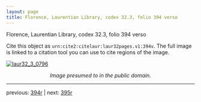 ```yaml
---
layout: page
title: Florence, Laurentian Library, codex 32.3, folio 394 verso
---
```


Florence, Laurentian Library, codex 32.3, folio 394 verso

Cite this object as `urn:cite2:citelaur:laur32pages.v1:394v`.  The full image is linked to a citation tool you can use to cite regions of the image.

[![laur32_3_0796](http://www.homermultitext.org/iipsrv?IIIF=/project/homer/pyramidal/deepzoom/citelaur/laur32imgs/v1/laur32_3_0796.tif/full/800,/0/default.jpg)](http://www.homermultitext.org/ict2/?urn=urn:cite2:citelaur:laur32imgs.v1:laur32_3_0796) 

<p style="text-align: center; font-style: italic;">Image presumed to in the public domain.</p>

---

previous: [394r](../394r/) | next: [395r](../395r/)